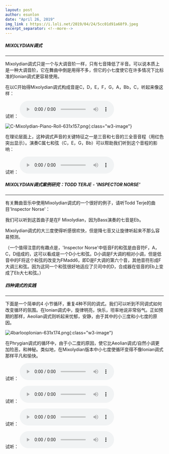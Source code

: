 ```yaml
---
layout: post
author: esunlon
date: "April 26, 2019"
img_link : https://i.loli.net/2019/04/24/5cc01d91a68f9.jpeg
excerpt_separator: <!--more-->
---
```


##### MIXOLYDIAN调式

------

Mixolydian调式只是一个与大调音阶一样，只有七音降低了半音。可以说本质上是一种大调音阶，它在舞曲中倒是用得不多，但它的小七度使它在许多情况下比标准的Ionian调式更容易使用。
<!--more-->

在以C开始得Mixolydian调式构成音是C，D，E，F，G，A，Bb，C，听起来像这样：

试听：
<audio src="/assets/img/blog/20190426/C-Mixolydian.mp3" controls="controls">  </audio>

![C-Mixolydian-Piano-Roll-631x157.png](https://i.loli.net/2019/04/26/5cc2ae1620c04.png){:class="w3-image"}

在理论层面上，这种调式声音的关键特征之一是三音和七音的三全音音程（用红色突出显示）。演奏C属七和弦（C，E，G，Bb）可以帮助我们听到这个音程的影响：

试听：
<audio src="/assets/img/blog/20190426/c-dom-7.mp3" controls="controls">  </audio>

##### MIXOLYDIAN调式案例研究：TODD TERJE  - 'INSPECTOR NORSE'

------

有关舞曲音乐中使用Mixolydian调式的一个很好的例子，请听Todd Terje的曲目'Inspector Norse'：

我们可以听到这首曲子是在F Mixolydian，因为Bass演奏的七音是Eb。

Mixolydian调式的大三度使得听感很欢快，但是降七音又让旋律听起来不那么容易预测。

（一个值得注意的有趣点是，'Inspector Norse'中低音F的和弦是由音符F，A，C，D组成的，这可以看成是一个D小七和弦。D小调是F大调的相对小调，但是低音中的F将这个和弦的改变为FMadd6，即D是F大调的第六个音，其他音符形成F大调三和弦。因为这同一个和弦很好地适应了贝司中的D，合成器在低音的Eb上变成了Eb大七和弦。）

##### 四种调式的实践

------

下面是一个简单的4 小节循环，重复4种不同的调式。我们可以听到不同调式如何改变循环的氛围。在Ionian调式中，旋律明亮，快乐，坦率地说非常俗气。正如预期的那样，Aeolian调式则听起来忧郁，安静，由于其中的小三度和小七度的原因。

![4barloopIonian-631x174.png](https://i.loli.net/2019/04/26/5cc2ae1625225.png){:class="w3-image"}

在Phrygian调式的循环中，由于小二度的原因，使它比Aeolian调式/自然小调更加险恶，和神秘。类似地，在Mixolydian版本中小七度使循环变得不像Ionian调式那样平凡和愉快。

试听：
<audio src="/assets/img/blog/20190426/4BarsIonian.mp3" controls="controls">  </audio>

试听：
<audio src="/assets/img/blog/20190426/4BarsAeolian.mp3" controls="controls">  </audio>

试听：
<audio src="/assets/img/blog/20190426/4BarsPhrygian.mp3" controls="controls">  </audio>

试听：
<audio src="/assets/img/blog/20190426/C-Mixolydian.mp3" controls="controls">  </audio>